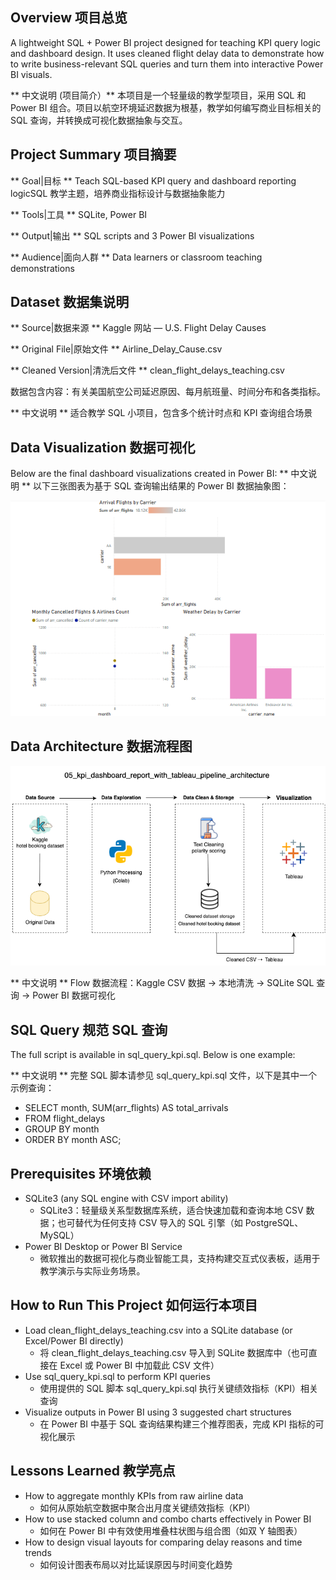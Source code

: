 ## Overview 项目总览

A lightweight SQL + Power BI project designed for teaching KPI query logic and dashboard design. It uses cleaned flight delay data to demonstrate how to write business-relevant SQL queries and turn them into interactive Power BI visuals.

** 中文说明 (项目简介）** 本项目是一个轻量级的教学型项目，采用 SQL 和 Power BI 组合。项目以航空环境延迟数据为根基，教学如何编写商业目标相关的 SQL 查询，并转换成可视化数据抽象与交互。

## Project Summary 项目摘要

** Goal|目标 ** Teach SQL-based KPI query and dashboard reporting logicSQL 教学主题，培养商业指标设计与数据抽象能力

** Tools|工具 ** SQLite, Power BI

** Output|输出 ** SQL scripts and 3 Power BI visualizations

** Audience|面向人群 ** Data learners or classroom teaching demonstrations

## Dataset 数据集说明

** Source|数据来源 ** Kaggle 网站 — U.S. Flight Delay Causes

** Original File|原始文件 ** Airline_Delay_Cause.csv

** Cleaned Version|清洗后文件 ** clean_flight_delays_teaching.csv

数据包含内容：有关美国航空公司延迟原因、每月航班量、时间分布和各类指标。

** 中文说明 ** 适合教学 SQL 小项目，包含多个统计时点和 KPI 查询组合场景

## Data Visualization 数据可视化

Below are the final dashboard visualizations created in Power BI: ** 中文说明 ** 以下三张图表为基于 SQL 查询输出结果的 Power BI 数据抽象图：

![Power BI dashboard image](flight_kpi_dashboard_pbix.png)

## Data Architecture 数据流程图

![Pipeline Diagram](kpi_dashboard_report_with_tableau_pipeline.png)

** 中文说明 ** Flow 数据流程：Kaggle CSV 数据 → 本地清洗 → SQLite SQL 查询 → Power BI 数据可视化

## SQL Query 规范 SQL 查询

The full script is available in sql_query_kpi.sql. Below is one example:

** 中文说明 ** 完整 SQL 脚本请参见 sql_query_kpi.sql 文件，以下是其中一个示例查询：

- SELECT month, SUM(arr_flights) AS total_arrivals
- FROM flight_delays
- GROUP BY month
- ORDER BY month ASC;

## Prerequisites 环境依赖

- SQLite3 (any SQL engine with CSV import ability)
  * SQLite3：轻量级关系型数据库系统，适合快速加载和查询本地 CSV 数据；也可替代为任何支持 CSV 导入的 SQL 引擎（如 PostgreSQL、MySQL）
- Power BI Desktop or Power BI Service
  * 微软推出的数据可视化与商业智能工具，支持构建交互式仪表板，适用于教学演示与实际业务场景。

## How to Run This Project 如何运行本项目

- Load clean_flight_delays_teaching.csv into a SQLite database (or Excel/Power BI directly)
  * 将 clean_flight_delays_teaching.csv 导入到 SQLite 数据库中（也可直接在 Excel 或 Power BI 中加载此 CSV 文件）
- Use sql_query_kpi.sql to perform KPI queries
  * 使用提供的 SQL 脚本 sql_query_kpi.sql 执行关键绩效指标（KPI）相关查询
- Visualize outputs in Power BI using 3 suggested chart structures
  * 在 Power BI 中基于 SQL 查询结果构建三个推荐图表，完成 KPI 指标的可视化展示

## Lessons Learned 教学亮点

- How to aggregate monthly KPIs from raw airline data
  * 如何从原始航空数据中聚合出月度关键绩效指标（KPI）
- How to use stacked column and combo charts effectively in Power BI
  * 如何在 Power BI 中有效使用堆叠柱状图与组合图（如双 Y 轴图表）
- How to design visual layouts for comparing delay reasons and time trends
  * 如何设计图表布局以对比延误原因与时间变化趋势
